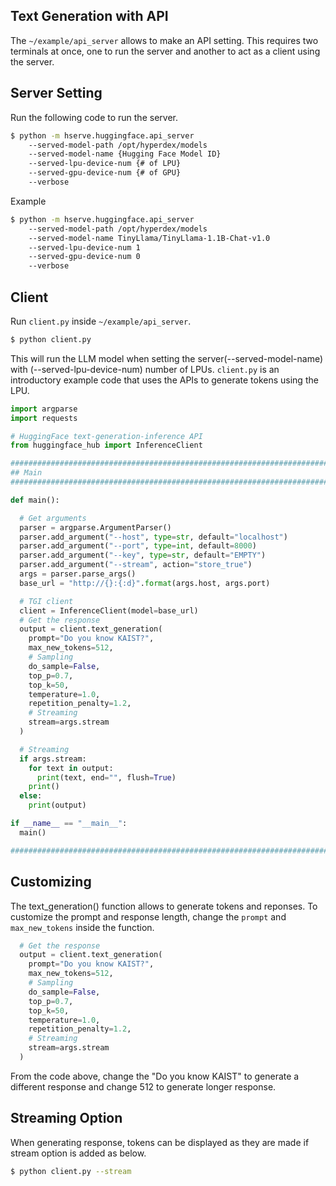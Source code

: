 ## Text Generation with API

The `~/example/api_server` allows to make an API setting. This requires two terminals at once, one to run the server and another to act as a client using the server.

## Server Setting

Run the following code to run the server.

```bash
$ python -m hserve.huggingface.api_server 
    --served-model-path /opt/hyperdex/models
    --served-model-name {Hugging Face Model ID} 
    --served-lpu-device-num {# of LPU} 
    --served-gpu-device-num {# of GPU} 
    --verbose
```

Example 
```bash
$ python -m hserve.huggingface.api_server 
    --served-model-path /opt/hyperdex/models 
    --served-model-name TinyLlama/TinyLlama-1.1B-Chat-v1.0 
    --served-lpu-device-num 1 
    --served-gpu-device-num 0 
    --verbose
```

## Client

Run `client.py` inside `~/example/api_server`.

```bash
$ python client.py
```

This will run the LLM model when setting the server(--served-model-name) with (--served-lpu-device-num) number of LPUs. `client.py` is an introductory example code that uses the APIs to generate tokens using the LPU.
```python
import argparse
import requests

# HuggingFace text-generation-inference API
from huggingface_hub import InferenceClient

##########################################################################
## Main
##########################################################################

def main():

  # Get arguments
  parser = argparse.ArgumentParser()
  parser.add_argument("--host", type=str, default="localhost")
  parser.add_argument("--port", type=int, default=8000)
  parser.add_argument("--key", type=str, default="EMPTY")
  parser.add_argument("--stream", action="store_true")
  args = parser.parse_args()
  base_url = "http://{}:{:d}".format(args.host, args.port)

  # TGI client
  client = InferenceClient(model=base_url)
  # Get the response
  output = client.text_generation(
    prompt="Do you know KAIST?",
    max_new_tokens=512,
    # Sampling
    do_sample=False,
    top_p=0.7,
    top_k=50,
    temperature=1.0,
    repetition_penalty=1.2,
    # Streaming
    stream=args.stream
  )

  # Streaming
  if args.stream:
    for text in output:
      print(text, end="", flush=True)
    print()
  else:
    print(output)

if __name__ == "__main__":
  main()

##########################################################################
```
## Customizing

The text_generation() function allows to generate tokens and reponses. To customize the prompt and response length, change the `prompt` and `max_new_tokens` inside the function.

```python
  # Get the response
  output = client.text_generation(
    prompt="Do you know KAIST?",
    max_new_tokens=512,
    # Sampling
    do_sample=False,
    top_p=0.7,
    top_k=50,
    temperature=1.0,
    repetition_penalty=1.2,
    # Streaming
    stream=args.stream
  )
```
From the code above, change the "Do you know KAIST" to generate a different response and change 512 to generate longer response.

## Streaming Option

When generating response, tokens can be displayed as they are made if stream option is added as below.

```bash
$ python client.py --stream
```
